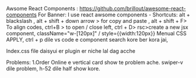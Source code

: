 Awsome React Components : https://github.com/brillout/awesome-react-components
For Banner: I use react awsome components - 
Shortcuts: alt + blackslash , alt + shift + down arrow > for copy and paste , alt + shift + F> To align codes, ctrl+B > to open / close left, ctrl + D> rsc>create a  new jsx component, className="w-[120px]" / style={{width:120px}} Menual CSS APPLY, ctrl + p dile vs code e component search kore ber kora jai, 

Index.css file daisyui er plugin er niche lal dag acche

Problems: 1.Order Online e vertical card show te problem ache. swiper-v dile problem, h-52 dile half show kore.


